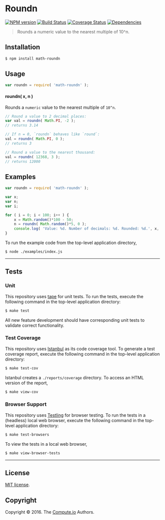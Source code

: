 Roundn
===
[![NPM version][npm-image]][npm-url] [![Build Status][build-image]][build-url] [![Coverage Status][coverage-image]][coverage-url] [![Dependencies][dependencies-image]][dependencies-url]

> Rounds a numeric value to the nearest multiple of 10^n.


## Installation

``` bash
$ npm install math-roundn
```


## Usage

``` javascript
var roundn = require( 'math-roundn' );
```

#### roundn( x, n )

Rounds a `numeric` value to the nearest multiple of `10^n`.

``` javascript
// Round a value to 2 decimal places:
var val = roundn( Math.PI, -2 );
// returns 3.14

// If n = 0, `roundn` behaves like `round`:
val = roundn( Math.PI, 0 );
// returns 3

// Round a value to the nearest thousand:
val = roundn( 12368, 3 );
// returns 12000
```


## Examples

``` javascript
var roundn = require( 'math-roundn' );

var x;
var n;
var i;

for ( i = 0; i < 100; i++ ) {
	x = Math.random()*100 - 50;
	n = roundn( Math.random()*5, 0 );
	console.log( 'Value: %d. Number of decimals: %d. Rounded: %d.', x, n, roundn( x, -n ) );
}
```

To run the example code from the top-level application directory,

``` bash
$ node ./examples/index.js
```


---
## Tests

### Unit

This repository uses [tape][tape] for unit tests. To run the tests, execute the following command in the top-level application directory:

``` bash
$ make test
```

All new feature development should have corresponding unit tests to validate correct functionality.


### Test Coverage

This repository uses [Istanbul][istanbul] as its code coverage tool. To generate a test coverage report, execute the following command in the top-level application directory:

``` bash
$ make test-cov
```

Istanbul creates a `./reports/coverage` directory. To access an HTML version of the report,

``` bash
$ make view-cov
```


### Browser Support

This repository uses [Testling][testling] for browser testing. To run the tests in a (headless) local web browser, execute the following command in the top-level application directory:

``` bash
$ make test-browsers
```

To view the tests in a local web browser,

``` bash
$ make view-browser-tests
```

<!-- [![browser support][browsers-image]][browsers-url] -->


---
## License

[MIT license](http://opensource.org/licenses/MIT).


## Copyright

Copyright &copy; 2016. The [Compute.io][compute-io] Authors.


[npm-image]: http://img.shields.io/npm/v/math-roundn.svg
[npm-url]: https://npmjs.org/package/math-roundn

[build-image]: http://img.shields.io/travis/math-io/roundn/master.svg
[build-url]: https://travis-ci.org/math-io/roundn

[coverage-image]: https://img.shields.io/codecov/c/github/math-io/roundn/master.svg
[coverage-url]: https://codecov.io/github/math-io/roundn?branch=master

[dependencies-image]: http://img.shields.io/david/math-io/roundn.svg
[dependencies-url]: https://david-dm.org/math-io/roundn

[dev-dependencies-image]: http://img.shields.io/david/dev/math-io/roundn.svg
[dev-dependencies-url]: https://david-dm.org/dev/math-io/roundn

[github-issues-image]: http://img.shields.io/github/issues/math-io/roundn.svg
[github-issues-url]: https://github.com/math-io/roundn/issues

[tape]: https://github.com/substack/tape
[istanbul]: https://github.com/gotwarlost/istanbul
[testling]: https://ci.testling.com

[compute-io]: https://github.com/compute-io/
